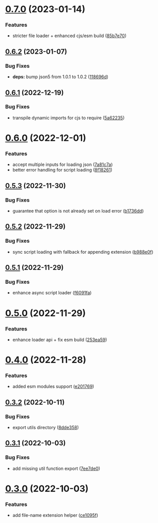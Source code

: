 # [0.7.0](https://github.com/tada5hi/locter/compare/v0.6.2...v0.7.0) (2023-01-14)


### Features

* stricter file loader + enhanced cjs/esm build ([85b7e70](https://github.com/tada5hi/locter/commit/85b7e70c2c30af4418dacf64d1fc4e32c8ad3e8e))

## [0.6.2](https://github.com/tada5hi/locter/compare/v0.6.1...v0.6.2) (2023-01-07)


### Bug Fixes

* **deps:** bump json5 from 1.0.1 to 1.0.2 ([118696d](https://github.com/tada5hi/locter/commit/118696d308fd4a04dfe0ba1a8ec7290ad8497dfa))

## [0.6.1](https://github.com/tada5hi/locter/compare/v0.6.0...v0.6.1) (2022-12-19)


### Bug Fixes

* transpile dynamic imports for cjs to require ([5a62235](https://github.com/tada5hi/locter/commit/5a62235c0b3dba59e773154f7f352edeef8e2807))

# [0.6.0](https://github.com/tada5hi/locter/compare/v0.5.3...v0.6.0) (2022-12-01)


### Features

* accept multiple inputs for loading json ([7a81c7a](https://github.com/tada5hi/locter/commit/7a81c7a6af6f08f1dd77ea83f32365436425dbaa))
* better error handling for script loading ([8f18261](https://github.com/tada5hi/locter/commit/8f182613ea67e01725f19ecc45b32d0dfed093d2))

## [0.5.3](https://github.com/tada5hi/locter/compare/v0.5.2...v0.5.3) (2022-11-30)


### Bug Fixes

* guarantee that option is not already set on load error ([b1736dd](https://github.com/tada5hi/locter/commit/b1736dd00211f1c85351f384f3df3195a3abeb01))

## [0.5.2](https://github.com/tada5hi/locter/compare/v0.5.1...v0.5.2) (2022-11-29)


### Bug Fixes

* sync script loading with fallback for appending extension ([b988e0f](https://github.com/tada5hi/locter/commit/b988e0ff8e55d501f0c08a89616116d3706d8053))

## [0.5.1](https://github.com/tada5hi/locter/compare/v0.5.0...v0.5.1) (2022-11-29)


### Bug Fixes

* enhance async script loader ([f6091fa](https://github.com/tada5hi/locter/commit/f6091fa9a1c4882c66af751585ef19ae4d79bfc4))

# [0.5.0](https://github.com/tada5hi/locter/compare/v0.4.0...v0.5.0) (2022-11-29)


### Features

* enhance loader api + fix esm build ([253ea59](https://github.com/tada5hi/locter/commit/253ea59d7461dc2c8dd24e78f63be08a0bafaad2))

# [0.4.0](https://github.com/tada5hi/locter/compare/v0.3.2...v0.4.0) (2022-11-28)


### Features

* added esm modules support ([e201769](https://github.com/tada5hi/locter/commit/e2017690b4487f7821dacc0874b6fcc58ca518e7))

## [0.3.2](https://github.com/tada5hi/locter/compare/v0.3.1...v0.3.2) (2022-10-11)


### Bug Fixes

* export utils directory ([8dde358](https://github.com/tada5hi/locter/commit/8dde358192e47176674f34f435006b757f920380))

## [0.3.1](https://github.com/tada5hi/locter/compare/v0.3.0...v0.3.1) (2022-10-03)


### Bug Fixes

* add missing util function export ([7ee7de0](https://github.com/tada5hi/locter/commit/7ee7de093e9fd1f933091912045415fa88ffdd44))

# [0.3.0](https://github.com/tada5hi/locter/compare/v0.2.2...v0.3.0) (2022-10-03)


### Features

* add file-name extension helper ([ce1095f](https://github.com/tada5hi/locter/commit/ce1095f3dd4e6b19358bf59a6d9d3a56033505da))
